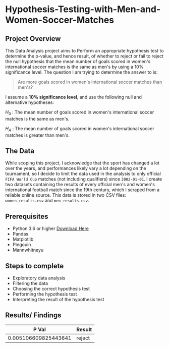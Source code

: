 # Hypothesis-Testing-with-Men-and-Women-Soccer-Matches 

## Project Overview 
This Data Analysis project aims to Perform an appropriate hypothesis test to determine the p-value, and hence result, of whether to reject or fail to reject the null hypothesis that the mean number of goals scored in women's international soccer matches is the same as men's by using a 10% significance level.
The question I am trying to determine the answer to is:

> Are more goals scored in women's international soccer matches than men's?

I assume a **10% significance level**, and use the following null and alternative hypotheses:

$H_0$ : The mean number of goals scored in women's international soccer matches is the same as men's.

$H_A$ : The mean number of goals scored in women's international soccer matches is greater than men's.


## The Data
While scoping this project, I acknowledge that the sport has changed a lot over the years, and performances likely vary a lot depending on the tournament, so I decide to limit the data used in the analysis to only official `FIFA World Cup` matches (not including qualifiers) since `2002-01-01`. I create two datasets containing the results of every official men's and women's international football match since the 19th century, which I scraped from a reliable online source. This data is stored in two CSV files: `women_results.csv` and `men_results.csv`. 

## Prerequisites
  * Python 3.6 or higher [Download Here](https://www.python.org/downloads/)
  * Pandas
  * Matplotlib
  * Pingouin
  * Mannwhitneyu

## Steps to complete 
  * Exploratory data analysis
  * Filtering the data
  * Choosing the correct hypothesis test
  * Performing the hypothesis test
  * Interpreting the result of the hypothesis test

## Results/ Findings
|P Val| Result|
|-----|--------|
|0.005106609825443641| reject|
